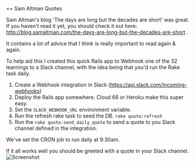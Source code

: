 == Sam Altman Quotes

Sam Altman's blog 'The days are long but the decades are short' was great.
If you haven't read it yet, you should check it out here: http://blog.samaltman.com/the-days-are-long-but-the-decades-are-short .

It contains a lot of advice that I think is really important to read again & again.

To help aid this I created this quick Rails app to Webhook one of the 32 learnings to a Slack channel, with the idea being that you'd run the Rake task daily.

1. Create a Webhook integration in Slack (https://api.slack.com/incoming-webhooks)
2. Deploy the Rails app somewhere. Cloud 66 or Heroku make this super easy.
3. Set the `SLACK_WEBHOOK_URL` environment variable.
4. Run the refresh rake task to seed the DB. `rake quote:refresh`
5. Run the `rake quote:send_daily_quote` to send a quote to you Slack channel defined in the integration.

We've set the CRON job to run daily at 9:30am.

If it all works well you should be greeted with a quote in your Slack channel.
![Screenshot](http://i.imgur.com/FWbtnRv.png)